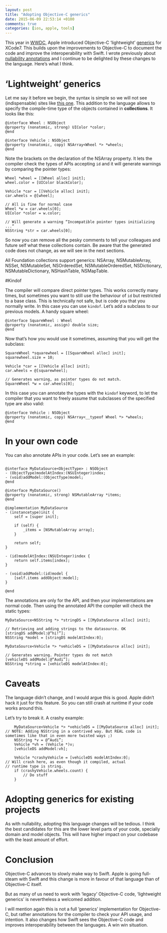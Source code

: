 ```yaml
---
layout: post
title: "Adopting Objective-C generics"
date: 2015-06-09 22:53:14 +0100
comments: true
categories: [ios, apple, tools]
---
```

This year in [WWDC](https://developer.apple.com/wwdc/), Apple introduced Objective-C ‘lightweight’ [generics][generics] for XCode7. This builds upon the improvements to Objective-C to document the code and improve the interoperability with Swift. I wrote previously about [nullability annotations][nullability] and I continue to be delighted by these changes to the language. Here’s what I think.

<!-- more -->

# ‘Lightweight’ generics

Let me say it before we begin, the syntax is simple so we will not see (indispensable) sites like [this one][fbs]. This addition to the language allows to specify the compile-time type of the objects contained in **collections**. It looks like this:

```objc
@interface Wheel : NSObject
@property (nonatomic, strong) UIColor *color;
@end

@interface Vehicle : NSObject
@property (nonatomic, copy) NSArray<Wheel *> *wheels;
@end
```

Note the brackets on the declaration of the NSArray property. It lets the compiler check the types of APIs accepting `id` and it will generate warnings by comparing the pointer types:

```objc
Wheel *wheel = [[Wheel alloc] init];
wheel.color = [UIColor blackColor];
    
Vehicle *car = [[Vehicle alloc] init];
car.wheels = @[wheel];
    
// All is fine for normal case
Wheel *w = car.wheels[0];
UIColor *color = w.color;

// Will generate a warning “Incompatible pointer types initializing ...”
NSString *str = car.wheels[0];
```

So now you can remove all the pesky comments to tell your colleagues and future self what these collections contain. Be aware that the generated code does not change, as we will see in the next sections.

All Foundation collections support generics: NSArray, NSMutableArray, NSSet, NSMutableSet, NSOrderedSet, NSMutableOrderedSet, NSDictionary, NSMutableDictionary, NSHashTable, NSMapTable.

#Kindof

The compiler will compare direct pointer types. This works correctly many times, but sometimes you want to still use the behaviour of `id` but restricted to a base class. This is technically not safe, but is code you that you normally write. In this case you can use `kindof`. Let’s add a subclass to our previous models. A handy square wheel:

```objc
@interface SquareWheel : Wheel
@property (nonatomic, assign) double size;
@end
```

Now that’s how you would use it sometimes, assuming that you will get the subclass:

```objc
SquareWheel *squarewheel = [[SquareWheel alloc] init];    
squarewheel.size = 10;
    
Vehicle *car = [[Vehicle alloc] init];   
car.wheels = @[squarewheel];
    
// Generates warning, as pointer types do not match.
SquareWheel *w = car.wheels[0];
```

In this case you can annotate the types with the `kindof` keyword, to let the compiler that you want to freely assume that subclasses of the specified type are also valid:

```objc
@interface Vehicle : NSObject
@property (nonatomic, copy) NSArray<__typeof Wheel *> *wheels;
@end
```

# In your own code

You can also annotate APIs in your code. Let’s see an example:

```objc

@interface MyDataSource<ObjectType> : NSObject
- (ObjectType)modelAtIndex:(NSUInteger)index;
- (void)addModel:(ObjectType)model;
@end

@interface MyDataSource()
@property (nonatomic, strong) NSMutableArray *items;
@end

@implementation MyDataSource
- (instancetype)init {
    self = [super init];
    
    if (self) {
        _items = [NSMutableArray array];
    }
    
    return self;
}

- (id)modelAtIndex:(NSUInteger)index {
    return self.items[index];
}

- (void)addModel:(id)model {
    [self.items addObject:model];
}

@end

```

The annotations are only for the API, and then your implementations are normal code. Then using the annotated API the compiler will check the static types:

```objc
MyDataSource<NSString *> *stringDS = [[MyDataSource alloc] init];

// Retrieving and adding strings to the datasource. OK
[stringDS addModel:@“hi!”];
NSString *model = [stringDS modelAtIndex:0];
    
MyDataSource<Vehicle *> *vehicleDS = [[MyDataSource alloc] init];

// Generates warning. Pointer types do not match    
[vehicleDS addModel:@“Audi”];
NSString *string = [vehicleDS modelAtIndex:0];
```

# Caveats

The language didn’t change, and I would argue this is good. Apple didn’t hack it just for this feature. So you can still crash at runtime if your code works around this. 

Let’s try to break it. A crashy example:

```objc
    MyDataSource<Vehicle *> *vehicleDS = [[MyDataSource alloc] init];
// NOTE: Adding NSString in a contrived way. But REAL code is sometimes like that in even more twisted ways ;)
    NSString *v = @“Audi”;
    Vehicle *vh = (Vehicle *)v;
    [vehicleDS addModel:vh];

    Vehicle *crashyVehicle = [vehicleDS modelAtIndex:0];
// Will crash here, as even though it compiled, actual
// runtime type is string.
    if (crashyVehicle.wheels.count) {
        // Do stuff
    }
```

# Adopting generics for existing projects

As with nullability, adopting this language changes will be tedious. I think the best candidates for this are the lower level parts of your code, specially domain and model objects. This will have higher impact on your codebase with the least amount of effort.

# Conclusion

Objective-C advances to slowly make way to Swift. Apple is going full-steam with Swift and this change is more in favour of that language than of Objective-C itself.

But as many of us need to work with ‘legacy’ Objective-C code, ‘lightweight generics’ is nevertheless a welcomed addition.

I will mention again this is not a full ’generics’ implementation for Objective-C, but rather annotations for the compiler to check your API usage, and intention. It also changes how Swift sees the Objective-C code and improves interoperability between the languages. A win win situation.

[generics]: https://developer.apple.com/library/prerelease/ios/documentation/Swift/Conceptual/BuildingCocoaApps/InteractingWithObjective-CAPIs.html#//apple_ref/doc/uid/TP40014216-CH4-ID35
[fbs]: http://fuckingblocksyntax.com/
[nullability]: {{site.url}}/blog/2015/04/17/adopting-nullability-annotations/